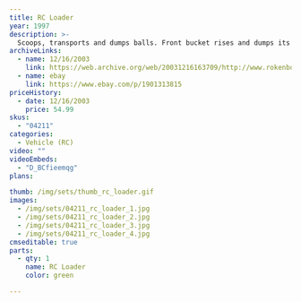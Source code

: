 ```yaml
---
title: RC Loader
year: 1997
description: >-
  Scoops, transports and dumps balls. Front bucket rises and dumps its load into the truck bed. Raise the truck bed to dump the balls. Requires Start Set and three AA batteries.
archiveLinks:
  - name: 12/16/2003
    link: https://web.archive.org/web/20031216163709/http://www.rokenbok.com/catalog/pd_rcv_loader.html
  - name: ebay
    link: https://www.ebay.com/p/1901313815
priceHistory:
  - date: 12/16/2003
    price: 54.99
skus:
  - "04211"
categories: 
  - Vehicle (RC)
video: ""
videoEmbeds:
  - "D_BCfieemqg"
plans:

thumb: /img/sets/thumb_rc_loader.gif
images:
  - /img/sets/04211_rc_loader_1.jpg
  - /img/sets/04211_rc_loader_2.jpg
  - /img/sets/04211_rc_loader_3.jpg
  - /img/sets/04211_rc_loader_4.jpg
cmseditable: true
parts:
  - qty: 1
    name: RC Loader
    color: green

---
```

